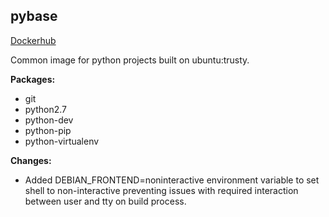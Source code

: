 **pybase**
----------

[Dockerhub][1]

Common image for python projects built on ubuntu:trusty.

**Packages:**

- git
- python2.7
- python-dev
- python-pip
- python-virtualenv


**Changes:**

- Added DEBIAN_FRONTEND=noninteractive environment variable to set shell to non-interactive preventing issues with required interaction between user and tty on build process.


  [1]: https://registry.hub.docker.com/u/proitm/pybase/*Dockerhub*
